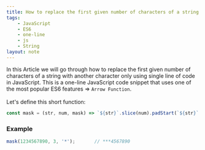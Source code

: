```yaml
---
title: How to replace the first given number of characters of a string with another character in JavaScript
tags:
    - JavaScript
    - ES6
    - one-line
    - js
    - String
layout: note
---
```




In this Article we will go through how to replace the first given number of characters of a string with another character only using single line of code in JavaScript.
This is a one-line JavaScript code snippet that uses one of the most popular ES6 features => `Arrow Function`.
<br/>
<br/>
Let's define this short function:

```js {.wrap}
const mask = (str, num, mask) => `${str}`.slice(num).padStart(`${str}`.length, mask);
```

### Example

```js {.wrap}
mask(1234567890, 3, '*');       // ***4567890
```